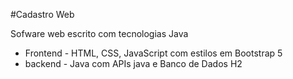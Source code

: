 #Cadastro Web

Sofware web escrito com tecnologias Java
* Frontend - HTML, CSS, JavaScript com estilos em Bootstrap 5
* backend - Java com APIs java e Banco de Dados H2

